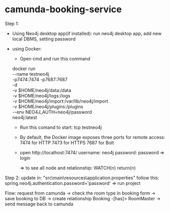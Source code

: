 # camunda-booking-service
Step 1: 
  - Using Neo4j desktop app(if installed): run neo4j desktop app, add new local DBMS, setting password
    
  - using Docker:
    * Open cmd and run this command
    
    docker run \
        --name testneo4j \
        -p7474:7474 -p7687:7687 \
        -d \
        -v $HOME/neo4j/data:/data \
        -v $HOME/neo4j/logs:/logs \
        -v $HOME/neo4j/import:/var/lib/neo4j/import \
        -v $HOME/neo4j/plugins:/plugins \
        --env NEO4J_AUTH=neo4j/password \
        neo4j:latest
    
    * Run this comand to start:
        tcp testneo4j
    
        
    * By default, the Docker image exposes three ports for remote access:
      7474 for HTTP
      7473 for HTTPS
      7687 for Bolt

    * open http://localhost:7474/
      username: neo4j
      password: password
      => login

      => to see all node and relationship: WATCH(n) return(n)

Step 2: update in: "src\main\resources\application.properties" follow this: spring.neo4j.authentication.password='password'
        => run project

Flow:
request from camunda -> check the room type in booking form -> save booking to DB -> create relationship Booking -[has]> RoomMaster -> send message back to camunda


